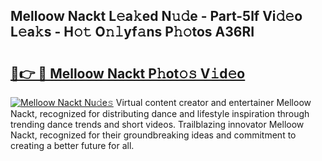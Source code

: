 ## Melloow Nackt L𝚎a𝚔ed N𝚞𝚍e - Part-5lf Vi𝚍𝚎o L𝚎a𝚔s - H𝚘𝚝 O𝚗𝚕yf𝚊ns P𝚑𝚘tos A36RI

# <h2><a href="http://kfcd49n.oniu.top/?m=Melloow+Nackt">🔗👉 🔴 Melloow Nackt P𝚑ot𝚘𝚜 V𝚒d𝚎o</a></h2>

[![Melloow Nackt Nu𝚍e𝚜](https://i.imgur.com/0qMVB7G.gif)](http://kfcd49n.oniu.top/?m=Melloow+Nackt)
Virtual content creator and entertainer Melloow Nackt, recognized for distributing dance and lifestyle inspiration through trending dance trends and short videos. Trailblazing innovator Melloow Nackt, recognized for their groundbreaking ideas and commitment to creating a better future for all.  

